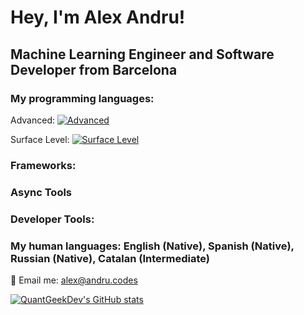 # Hey, I'm Alex Andru!
## Machine Learning Engineer and Software Developer from Barcelona

### My programming languages: 

Advanced: [![Advanced](https://skillicons.dev/icons?i=python,js,html,css,ts)](https://skillicons.dev)

Surface Level: [![Surface Level](https://skillicons.dev/icons?i=c,zig,php,mysql,dart,cs)](https://skillicons.dev)

### Frameworks:

### Async Tools

### Developer Tools: 

### My human languages: English (Native), Spanish (Native), Russian (Native), Catalan (Intermediate)


📨 Email me: alex@andru.codes 

[![QuantGeekDev's GitHub stats](https://github-readme-stats.vercel.app/api?username=quantgeekdev)](https://github.com/anuraghazra/github-readme-stats)

